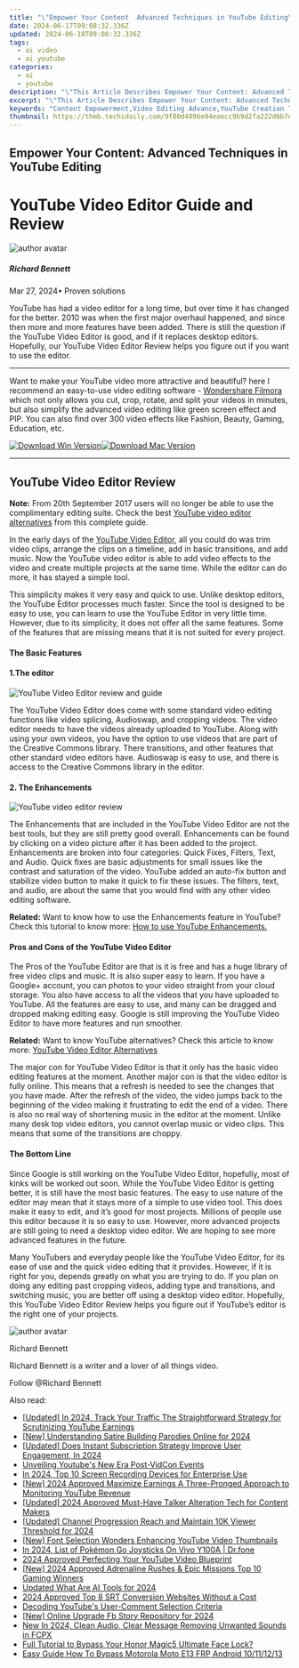 ```yaml
---
title: "\"Empower Your Content  Advanced Techniques in YouTube Editing\""
date: 2024-06-17T09:08:32.336Z
updated: 2024-06-18T09:08:32.336Z
tags:
  - ai video
  - ai youtube
categories:
  - ai
  - youtube
description: "\"This Article Describes Empower Your Content: Advanced Techniques in YouTube Editing\""
excerpt: "\"This Article Describes Empower Your Content: Advanced Techniques in YouTube Editing\""
keywords: "Content Empowerment,Video Editing Advance,YouTube Creation Tips,Advanced Editing Skills,Media Production Techniques,YouTube Formatting Guide,Professional Editing Strategies,Content Empowerment,Video Editing Advance,YouTube Creation Tips,Advanced Editing Skills,Media Production Techniques,YouTube Formatting Guide,Professional Editing Strategies"
thumbnail: https://thmb.techidaily.com/9f80d4896e94eaecc9b9d2fa222d6b7ea517f0365f103fdcf83c4e1528970c2b.jpg
---
```


## Empower Your Content: Advanced Techniques in YouTube Editing

# YouTube Video Editor Guide and Review

![author avatar](https://images.wondershare.com/filmora/article-images/richard-bennett.jpg)

##### Richard Bennett

 Mar 27, 2024• Proven solutions

YouTube has had a video editor for a long time, but over time it has changed for the better. 2010 was when the first major overhaul happened, and since then more and more features have been added. There is still the question if the YouTube Video Editor is good, and if it replaces desktop editors. Hopefully, our YouTube Video Editor Review helps you figure out if you want to use the editor.

---

Want to make your YouTube video more attractive and beautiful? here I recommend an easy-to-use video editing software - [Wondershare Filmora](https://tools.techidaily.com/wondershare/filmora/download/) which not only allows you cut, crop, rotate, and split your videos in minutes, but also simplify the advanced video editing like green screen effect and PIP. You can also find over 300 video effects like Fashion, Beauty, Gaming, Education, etc.

[![Download Win Version](https://images.wondershare.com/filmora/guide/download-btn-win.jpg)](https://tools.techidaily.com/wondershare/filmora/download/)[![Download Mac Version](https://images.wondershare.com/filmora/guide/download-btn-mac.jpg)](https://tools.techidaily.com/wondershare/filmora/download/)

---

## YouTube Video Editor Review

**Note:** From 20th September 2017 users will no longer be able to use the complimentary editing suite. Check the best [YouTube video editor alternatives](https://tools.techidaily.com/wondershare/filmora/download/) from this complete guide.

In the early days of the [YouTube Video Editor](https://www.youtube.com/editor), all you could do was trim video clips, arrange the clips on a timeline, add in basic transitions, and add music. Now the YouTube video editor is able to add video effects to the video and create multiple projects at the same time. While the editor can do more, it has stayed a simple tool.

This simplicity makes it very easy and quick to use. Unlike desktop editors, the YouTube Editor processes much faster. Since the tool is designed to be easy to use, you can learn to use the YouTube Editor in very little time. However, due to its simplicity, it does not offer all the same features. Some of the features that are missing means that it is not suited for every project.

#### **The Basic Features**

#### 1.The editor

![YouTube Video Editor review and guide](https://images.wondershare.com/filmora/article-images/add-music-to-youtube-video-6.jpg)

The YouTube Video Editor does come with some standard video editing functions like video splicing, Audioswap, and cropping videos. The video editor needs to have the videos already uploaded to YouTube. Along with using your own videos, you have the option to use videos that are part of the Creative Commons library. There transitions, and other features that other standard video editors have. Audioswap is easy to use, and there is access to the Creative Commons library in the editor.

#### 2. The Enhancements

![YouTube video editor review](https://images.wondershare.com/filmora/article-images/quick-fix.jpg)

The Enhancements that are included in the YouTube Video Editor are not the best tools, but they are still pretty good overall. Enhancements can be found by clicking on a video picture after it has been added to the project. Enhancements are broken into four categories: Quick Fixes, Filters, Text, and Audio. Quick fixes are basic adjustments for small issues like the contrast and saturation of the video. YouTube added an auto-fix button and stabilize video button to make it quick to fix these issues. The filters, text, and audio, are about the same that you would find with any other video editing software.

**Related:** Want to know how to use the Enhancements feature in YouTube? Check this tutorial to know more: [How to use YouTube Enhancements.](https://tools.techidaily.com/wondershare/filmora/download/)

#### **Pros and Cons of the YouTube Video Editor**

The Pros of the YouTube Editor are that is it is free and has a huge library of free video clips and music. It is also super easy to learn. If you have a Google+ account, you can photos to your video straight from your cloud storage. You also have access to all the videos that you have uploaded to YouTube. All the features are easy to use, and many can be dragged and dropped making editing easy. Google is still improving the YouTube Video Editor to have more features and run smoother.

**Related:** Want to know YouTube alternatives? Check this article to know more: [YouTube Video Editor Alternatives](https://tools.techidaily.com/wondershare/filmora/download/)

The major con for YouTube Video Editor is that it only has the basic video editing features at the moment. Another major con is that the video editor is fully online. This means that a refresh is needed to see the changes that you have made. After the refresh of the video, the video jumps back to the beginning of the video making it frustrating to edit the end of a video. There is also no real way of shortening music in the editor at the moment. Unlike many desk top video editors, you cannot overlap music or video clips. This means that some of the transitions are choppy.

#### **The Bottom Line**

Since Google is still working on the YouTube Video Editor, hopefully, most of kinks will be worked out soon. While the YouTube Video Editor is getting better, it is still have the most basic features. The easy to use nature of the editor may mean that it stays more of a simple to use video tool. This does make it easy to edit, and it’s good for most projects. Millions of people use this editor because it is so easy to use. However, more advanced projects are still going to need a desktop video editor. We are hoping to see more advanced features in the future.

Many YouTubers and everyday people like the YouTube Video Editor, for its ease of use and the quick video editing that it provides. However, if it is right for you, depends greatly on what you are trying to do. If you plan on doing any editing past cropping videos, adding type and transitions, and switching music, you are better off using a desktop video editor. Hopefully, this YouTube Video Editor Review helps you figure out if YouTube’s editor is the right one of your projects.

![author avatar](https://images.wondershare.com/filmora/article-images/richard-bennett.jpg)

Richard Bennett

Richard Bennett is a writer and a lover of all things video.

Follow @Richard Bennett


<ins class="adsbygoogle"
     style="display:block"
     data-ad-format="autorelaxed"
     data-ad-client="ca-pub-7571918770474297"
     data-ad-slot="1223367746"></ins>



<ins class="adsbygoogle"
     style="display:block"
     data-ad-client="ca-pub-7571918770474297"
     data-ad-slot="8358498916"
     data-ad-format="auto"
     data-full-width-responsive="true"></ins>

<span class="atpl-alsoreadstyle">Also read:</span>
<div><ul>
<li><a href="https://youtube-data.techidaily.com/ed-in-2024-track-your-traffic-the-straightforward-strategy-for-scrutinizing-youtube-earnings/"><u>[Updated] In 2024, Track Your Traffic  The Straightforward Strategy for Scrutinizing YouTube Earnings</u></a></li>
<li><a href="https://youtube-data.techidaily.com/nderstanding-satire-building-parodies-online-for-2024/"><u>[New] Understanding Satire  Building Parodies Online for 2024</u></a></li>
<li><a href="https://youtube-data.techidaily.com/ed-does-instant-subscription-strategy-improve-user-engagement-in-2024/"><u>[Updated] Does Instant Subscription Strategy Improve User Engagement, In 2024</u></a></li>
<li><a href="https://youtube-data.techidaily.com/ling-youtubes-new-era-post-vidcon-events/"><u>Unveiling Youtube's New Era  Post-VidCon Events</u></a></li>
<li><a href="https://youtube-data.techidaily.com/24-top-10-screen-recording-devices-for-enterprise-use/"><u>In 2024, Top 10 Screen Recording Devices for Enterprise Use</u></a></li>
<li><a href="https://youtube-data.techidaily.com/024-approved-maximize-earnings-a-three-pronged-approach-to-monitoring-youtube-revenue/"><u>[New] 2024 Approved  Maximize Earnings  A Three-Pronged Approach to Monitoring YouTube Revenue</u></a></li>
<li><a href="https://youtube-data.techidaily.com/ed-2024-approved-must-have-talker-alteration-tech-for-content-makers/"><u>[Updated] 2024 Approved  Must-Have Talker Alteration Tech for Content Makers</u></a></li>
<li><a href="https://youtube-data.techidaily.com/ed-channel-progression-reach-and-maintain-10k-viewer-threshold-for-2024/"><u>[Updated] Channel Progression  Reach and Maintain 10K Viewer Threshold for 2024</u></a></li>
<li><a href="https://youtube-data.techidaily.com/ont-selection-wonders-enhancing-youtube-video-thumbnails/"><u>[New] Font Selection Wonders  Enhancing YouTube Video Thumbnails</u></a></li>
<li><a href="https://change-location.techidaily.com/in-2024-list-of-pokemon-go-joysticks-on-vivo-y100a-drfone-by-drfone-virtual-android/"><u>In 2024, List of Pokémon Go Joysticks On Vivo Y100A | Dr.fone</u></a></li>
<li><a href="https://youtube-stream.techidaily.com/2024-approved-perfecting-your-youtube-video-blueprint/"><u>2024 Approved  Perfecting Your YouTube Video Blueprint</u></a></li>
<li><a href="https://screen-sharing-recording.techidaily.com/new-2024-approved-adrenaline-rushes-and-epic-missions-top-10-gaming-winners/"><u>[New] 2024 Approved  Adrenaline Rushes & Epic Missions  Top 10 Gaming Winners</u></a></li>
<li><a href="https://ai-topics.techidaily.com/updated-what-are-ai-tools-for-2024/"><u>Updated What Are AI Tools for 2024</u></a></li>
<li><a href="https://some-skills.techidaily.com/2024-approved-top-8-srt-conversion-websites-without-a-cost/"><u>2024 Approved  Top 8 SRT Conversion Websites Without a Cost</u></a></li>
<li><a href="https://youtube-clips.techidaily.com/decoding-youtubes-user-comment-selection-criteria/"><u>Decoding YouTube's User-Comment Selection Criteria</u></a></li>
<li><a href="https://facebook-video-files.techidaily.com/new-online-upgrade-fb-story-repository-for-2024/"><u>[New] Online Upgrade  Fb Story Repository for 2024</u></a></li>
<li><a href="https://ai-video-apps.techidaily.com/new-in-2024-clean-audio-clear-message-removing-unwanted-sounds-in-fcpx/"><u>New In 2024, Clean Audio, Clear Message Removing Unwanted Sounds in FCPX</u></a></li>
<li><a href="https://unlock-android.techidaily.com/full-tutorial-to-bypass-your-honor-magic5-ultimate-face-lock-by-drfone-android/"><u>Full Tutorial to Bypass Your Honor Magic5 Ultimate Face Lock?</u></a></li>
<li><a href="https://android-frp.techidaily.com/easy-guide-how-to-bypass-motorola-moto-e13-frp-android-10111213-by-drfone-android/"><u>Easy Guide How To Bypass Motorola Moto E13 FRP Android 10/11/12/13</u></a></li>
</ul></div>
